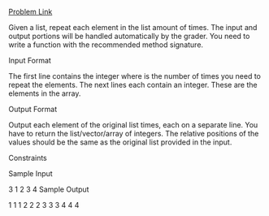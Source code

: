 [Problem Link](https://www.hackerrank.com/challenges/fp-list-replication)


Given a list, repeat each element in the list  amount of times. The input and output portions will be handled automatically by the grader. You need to write a function with the recommended method signature.

Input Format

The first line contains the integer  where  is the number of times you need to repeat the elements. 
The next  lines each contain an integer. These are the  elements in the array.

Output Format

Output each element of the original list  times, each on a separate line. You have to return the list/vector/array of integers. The relative positions of the values should be the same as the original list provided in the input.

Constraints

 

Sample Input

3
1
2
3
4
Sample Output

1
1
1
2
2
2
3
3
3
4
4
4